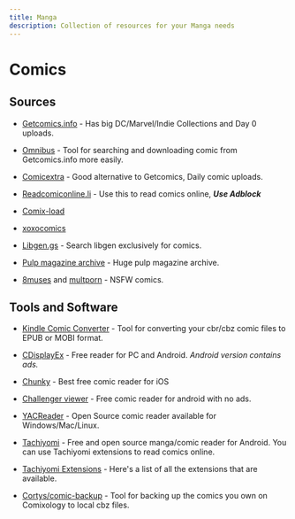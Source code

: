 ```yaml
---
title: Manga
description: Collection of resources for your Manga needs
---
```


# Comics

## Sources

* [Getcomics.info](https://getcomics.info/ ) - Has big DC/Marvel/Indie Collections and Day 0 uploads.

* [Omnibus](https://github.com/fireshaper/Omnibus) - Tool for searching and downloading comic from Getcomics.info more easily.

* [Comicextra](https://www.comicextra.com/) - Good alternative to Getcomics, Daily comic uploads. 

* [Readcomiconline.li](https://readcomiconline.li/) - Use this to read comics online, **_Use Adblock_**

* [Comix-load](https://comix-load.in/)

* [xoxocomics](https://xoxocomics.com/comic/batman-the-long-halloween-1998)

* [Libgen.gs](http://libgen.gs/comics/index.php) - Search libgen exclusively for comics. 

* [Pulp magazine archive](https://archive.org/details/pulpmagazinearchive) - Huge pulp magazine archive. 

* [8muses](https://8muses.xxx/) and [multporn](https://multporn.net/) - NSFW comics.

 

## Tools and Software

* [Kindle Comic Converter](https://kcc.iosphe.re/) - Tool for converting your cbr/cbz comic files to EPUB or MOBI format.  
* [CDisplayEx](https://www.cdisplayex.com/) - Free reader for PC and Android. _Android version contains ads._
* [Chunky](https://apps.apple.com/app/chunky-comic-reader/id663567628) - Best free comic reader for iOS
* [Challenger viewer](https://play.google.com/store/apps/details?id=org.kill.geek.bdviewer) - Free comic reader for android with no ads.
* [YACReader](https://www.yacreader.com/downloads) - Open Source comic reader available for Windows/Mac/Linux. 
* [Tachiyomi](https://tachiyomi.org/) - Free and open source manga/comic reader for Android. You can use Tachiyomi extensions to read comics online.


* [Tachiyomi Extensions](https://tachiyomi.org/extensions/) - Here's a list of all the extensions that are available. 
* [Cortys/comic-backup](https://github.com/Cortys/comic-backup) - Tool for backing up the comics you own on Comixology to local cbz files.
